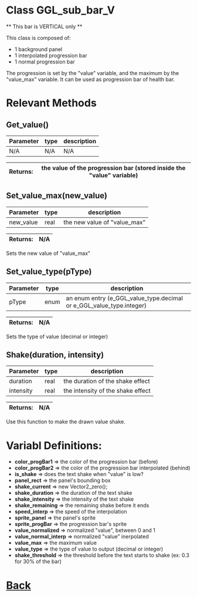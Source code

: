 # Class GGL_sub_bar_V

** This bar is VERTICAL only **

This class is composed of:
- 1 background panel
- 1 interpolated progression bar 
- 1 normal progression bar

The progression is set by the "value" variable, and the maximum by the "value_max" variable.
It can be used as progression bar of health bar.

# Relevant Methods

## Get_value()

| Parameter   |  type   |              description                   |
|--           |       --|--                                          |
|  N/A  |   N/A   |  N/A    |

| Returns:  |  the value of the progression bar (stored inside the "value" variable) |
|--         |                                                        --|


## Set_value_max(new_value)

| Parameter   |  type   |              description                   |
|--           |       --|--                                          |
|   new_value      | real  |   the new value of "value_max"   |

| Returns:  | N/A |
|--         |                             --|

Sets the new value of "value_max"

## Set_value_type(pType)

| Parameter   |  type   |              description                   |
|--           |       --|--                                          |
|  pType  |   enum   |  an enum entry (e_GGL_value_type.decimal or e_GGL_value_type.integer)    |

| Returns:  |         N/A |
|--         |                             --|

Sets the type of value (decimal or integer)


## Shake(duration, intensity)

| Parameter   |  type   |              description                   |
|--           |       --|--                                          |
|   duration      | real  |   the duration of the shake effect   |
|   intensity      | real  |   the intensity of the shake effect   |

| Returns:  | N/A                           |
|--         |                             --|

Use this function to make the drawn value shake.

# Variabl Definitions:

- **color_progBar1**      => the color of the progression bar (before)
- **color_progBar2**      => the color of the progression bar interpolated (behind)
- **is_shake**            => does the text shake when "value" is low?
- **panel_rect**          => the panel's bounding box
- **shake_current**       => new Vector2_zero();
- **shake_duration**      => the duration of the text shake
- **shake_intensity**     => the intensity of the text shake
- **shake_remaining**     => the remaining shake before it ends
- **speed_interp**        => the speed of the interpolation
- **sprite_panel**        => the panel's sprite
- **sprite_progBar**      => the progression bar's sprite
- **value_normalized**    => normalized "value", between 0 and 1
- **value_normal_interp** => normalized "value" inerpolated
- **value_max**           => the maximum value
- **value_type**          => the type of value to output (decimal or integer)
- **shake_threshold**     => the threshold before the text starts to shake (ex: 0.3 for 30% of the bar)

# [Back](https://github.com/Ced30/GML-GUI-Library-GGL-Documentation/blob/main/API/Struct%20Classes.md)
